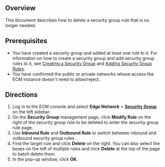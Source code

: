 ## Overview
This document describes how to delete a security group rule that is no longer needed.

## Prerequisites
- You have created a security group and added at least one rule to it.
For information on how to create a security group and add security group rules to it, see [Creating a Security Group](https://intl.cloud.tencent.com/document/product/1119/43432) and [Adding Security Group Rules](https://intl.cloud.tencent.com/document/product/1119/43440).
- You have confirmed the public or private networks whose access the ECM instance doesn't need to allow/reject.

## Directions
1. Log in to the ECM console and select **Edge Network** > **[Security Group](https://console.cloud.tencent.com/ecm/safe)** on the left sidebar.
3. On the **Security Group** management page, click **Modify Rule** on the right of the security group rule to be deleted to enter the security group rule page.
4. Use **Inbound Rule** and **Outbound Rule** to switch between inbound and outbound security group rules.
5. Find the target rule and click **Delete** on the right.
You can also select the boxes on the left of multiple rules and click **Delete** at the top of the page to batch delete them.
6. In the pop-up window, click **OK**.

